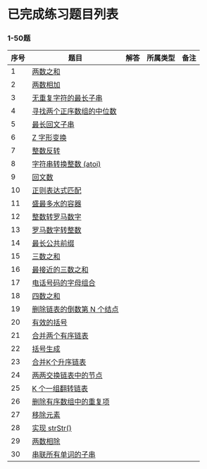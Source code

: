 # 已完成练习题目列表

### 1-50题

| 序号 | 题目                                                         | 解答 | 所属类型 | 备注 |
| ---- | ------------------------------------------------------------ | ---- | -------- | ---- |
| 1    | [两数之和](https://leetcode-cn.com/problems/two-sum)         |      |          |      |
| 2    | [两数相加](https://leetcode-cn.com/problems/add-two-numbers) |      |          |      |
| 3    | [无重复字符的最长子串](https://leetcode-cn.com/problems/longest-substring-without-repeating-characters) |      |          |      |
| 4    | [寻找两个正序数组的中位数](https://leetcode-cn.com/problems/median-of-two-sorted-arrays) |      |          |      |
| 5    | [最长回文子串](https://leetcode-cn.com/problems/longest-palindromic-substring) |      |          |      |
| 6    | [Z 字形变换](https://leetcode-cn.com/problems/zigzag-conversion) |      |          |      |
| 7    | [整数反转](https://leetcode-cn.com/problems/reverse-integer) |      |          |      |
| 8    | [字符串转换整数 (atoi)](https://leetcode-cn.com/problems/string-to-integer-atoi) |      |          |      |
| 9    | [回文数](https://leetcode-cn.com/problems/palindrome-number) |      |          |      |
| 10   | [正则表达式匹配](https://leetcode-cn.com/problems/regular-expression-matching) |      |          |      |
| 11   | [盛最多水的容器](https://leetcode-cn.com/problems/container-with-most-water) |      |          |      |
| 12   | [ 整数转罗马数字](https://leetcode-cn.com/problems/integer-to-roman) |      |          |      |
| 13   | [罗马数字转整数](https://leetcode-cn.com/problems/roman-to-integer) |      |          |      |
| 14   | [最长公共前缀](https://leetcode-cn.com/problems/longest-common-prefix) |      |          |      |
| 15   | [三数之和](https://leetcode-cn.com/problems/3sum)            |      |          |      |
| 16   | [最接近的三数之和](https://leetcode-cn.com/problems/3sum-closest) |      |          |      |
| 17   | [电话号码的字母组合](https://leetcode-cn.com/problems/letter-combinations-of-a-phone-number) |      |          |      |
| 18   | [四数之和](https://leetcode-cn.com/problems/4sum)            |      |          |      |
| 19   | [删除链表的倒数第 N 个结点](https://leetcode-cn.com/problems/remove-nth-node-from-end-of-list) |      |          |      |
| 20   | [有效的括号](https://leetcode-cn.com/problems/valid-parentheses) |      |          |      |
| 21   | [合并两个有序链表](https://leetcode-cn.com/problems/merge-two-sorted-lists) |      |          |      |
| 22   | [括号生成](https://leetcode-cn.com/problems/generate-parentheses) |      |          |      |
| 23   | [ 合并K个升序链表](https://leetcode-cn.com/problems/merge-k-sorted-lists) |      |          |      |
| 24   | [两两交换链表中的节点](https://leetcode-cn.com/problems/swap-nodes-in-pairs) |      |          |      |
| 25   | [K 个一组翻转链表](https://leetcode-cn.com/problems/reverse-nodes-in-k-group) |      |          |      |
| 26   | [删除有序数组中的重复项](https://leetcode-cn.com/problems/remove-duplicates-from-sorted-array) |      |          |      |
| 27   | [移除元素](https://leetcode-cn.com/problems/remove-element)  |      |          |      |
| 28   | [实现 strStr()](https://leetcode-cn.com/problems/implement-strstr) |      |          |      |
| 29   | [两数相除](https://leetcode-cn.com/problems/divide-two-integers) |      |          |      |
| 30   | [串联所有单词的子串](https://leetcode-cn.com/problems/substring-with-concatenation-of-all-words) |      |          |      |


